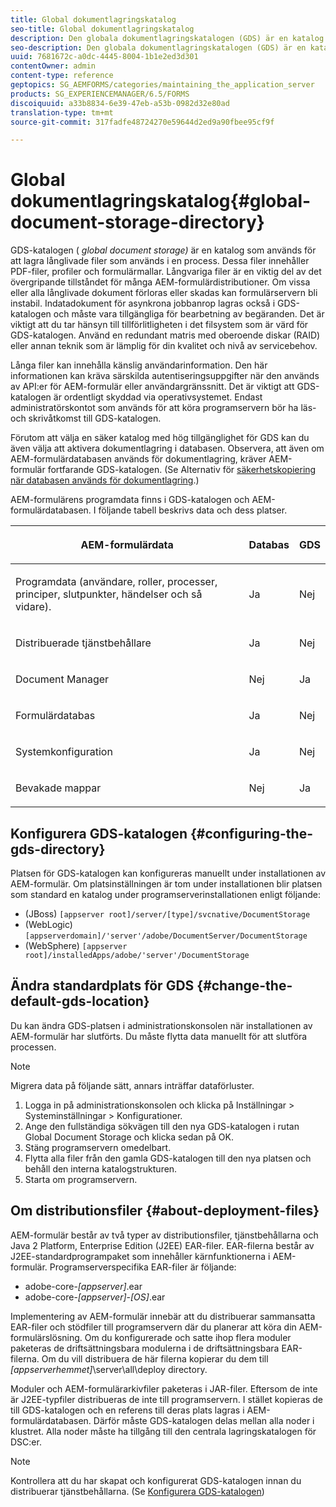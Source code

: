 ```yaml
---
title: Global dokumentlagringskatalog
seo-title: Global dokumentlagringskatalog
description: Den globala dokumentlagringskatalogen (GDS) är en katalog som används för att lagra långlivade filer som används i en process.
seo-description: Den globala dokumentlagringskatalogen (GDS) är en katalog som används för att lagra långlivade filer som används i en process.
uuid: 7681672c-a0dc-4445-8004-1b1e2ed3d301
contentOwner: admin
content-type: reference
geptopics: SG_AEMFORMS/categories/maintaining_the_application_server
products: SG_EXPERIENCEMANAGER/6.5/FORMS
discoiquuid: a33b8834-6e39-47eb-a53b-0982d32e80ad
translation-type: tm+mt
source-git-commit: 317fadfe48724270e59644d2ed9a90fbee95cf9f

---
```



# Global dokumentlagringskatalog{#global-document-storage-directory}

GDS-katalogen ( *global document storage)* är en katalog som används för att lagra långlivade filer som används i en process. Dessa filer innehåller PDF-filer, profiler och formulärmallar. Långvariga filer är en viktig del av det övergripande tillståndet för många AEM-formulärdistributioner. Om vissa eller alla långlivade dokument förloras eller skadas kan formulärservern bli instabil. Indatadokument för asynkrona jobbanrop lagras också i GDS-katalogen och måste vara tillgängliga för bearbetning av begäranden. Det är viktigt att du tar hänsyn till tillförlitligheten i det filsystem som är värd för GDS-katalogen. Använd en redundant matris med oberoende diskar (RAID) eller annan teknik som är lämplig för din kvalitet och nivå av servicebehov.

Långa filer kan innehålla känslig användarinformation. Den här informationen kan kräva särskilda autentiseringsuppgifter när den används av API:er för AEM-formulär eller användargränssnitt. Det är viktigt att GDS-katalogen är ordentligt skyddad via operativsystemet. Endast administratörskontot som används för att köra programservern bör ha läs- och skrivåtkomst till GDS-katalogen.

Förutom att välja en säker katalog med hög tillgänglighet för GDS kan du även välja att aktivera dokumentlagring i databasen. Observera, att även om AEM-formulärdatabasen används för dokumentlagring, kräver AEM-formulär fortfarande GDS-katalogen. (Se Alternativ för [säkerhetskopiering när databasen används för dokumentlagring](/help/forms/using/admin-help/files-back-recover.md#backup-options-when-database-is-used-for-document-storage).)

AEM-formulärens programdata finns i GDS-katalogen och AEM-formulärdatabasen. I följande tabell beskrivs data och dess platser.

<table>
 <thead>
  <tr>
   <th><p>AEM-formulärdata</p></th>
   <th><p>Databas</p></th>
   <th><p>GDS</p></th>
  </tr>
 </thead>
 <tbody>
  <tr>
   <td><p>Programdata (användare, roller, processer, principer, slutpunkter, händelser och så vidare).</p></td>
   <td><p>Ja</p></td>
   <td><p>Nej</p></td>
  </tr>
  <tr>
   <td><p>Distribuerade tjänstbehållare</p></td>
   <td><p>Ja</p></td>
   <td><p>Nej</p></td>
  </tr>
  <tr>
   <td><p>Document Manager </p></td>
   <td><p>Nej</p></td>
   <td><p>Ja</p></td>
  </tr>
  <tr>
   <td><p>Formulärdatabas</p></td>
   <td><p>Ja</p></td>
   <td><p>Nej</p></td>
  </tr>
  <tr>
   <td><p>Systemkonfiguration</p></td>
   <td><p>Ja</p></td>
   <td><p>Nej</p></td>
  </tr>
  <tr>
   <td><p>Bevakade mappar</p></td>
   <td><p>Nej</p></td>
   <td><p>Ja</p></td>
  </tr>
 </tbody>
</table>

## Konfigurera GDS-katalogen {#configuring-the-gds-directory}

Platsen för GDS-katalogen kan konfigureras manuellt under installationen av AEM-formulär. Om platsinställningen är tom under installationen blir platsen som standard en katalog under programserverinstallationen enligt följande:

* (JBoss) `[appserver root]/server/[type]/svcnative/DocumentStorage`
* (WebLogic) `[appserverdomain]/'server'/adobe/DocumentServer/DocumentStorage`
* (WebSphere) `[appserver root]/installedApps/adobe/'server'/DocumentStorage`

## Ändra standardplats för GDS {#change-the-default-gds-location}

Du kan ändra GDS-platsen i administrationskonsolen när installationen av AEM-formulär har slutförts. Du måste flytta data manuellt för att slutföra processen.

>[!NOTE]
>
>Migrera data på följande sätt, annars inträffar dataförluster.

1. Logga in på administrationskonsolen och klicka på Inställningar > Systeminställningar > Konfigurationer.
1. Ange den fullständiga sökvägen till den nya GDS-katalogen i rutan Global Document Storage och klicka sedan på OK.
1. Stäng programservern omedelbart.
1. Flytta alla filer från den gamla GDS-katalogen till den nya platsen och behåll den interna katalogstrukturen.
1. Starta om programservern.

## Om distributionsfiler {#about-deployment-files}

AEM-formulär består av två typer av distributionsfiler, tjänstbehållarna och Java 2 Platform, Enterprise Edition (J2EE) EAR-filer. EAR-filerna består av J2EE-standardprogrampaket som innehåller kärnfunktionerna i AEM-formulär. Programserverspecifika EAR-filer är följande:

* adobe-core-*[appserver]*.ear
* adobe-core-*[appserver]*-*[OS]*.ear

Implementering av AEM-formulär innebär att du distribuerar sammansatta EAR-filer och stödfiler till programservern där du planerar att köra din AEM-formulärslösning. Om du konfigurerade och satte ihop flera moduler paketeras de driftsättningsbara modulerna i de driftsättningsbara EAR-filerna. Om du vill distribuera de här filerna kopierar du dem till *[appserverhemmet]*\server\all\deploy directory.

Moduler och AEM-formulärarkivfiler paketeras i JAR-filer. Eftersom de inte är J2EE-typfiler distribueras de inte till programservern. I stället kopieras de till GDS-katalogen och en referens till deras plats lagras i AEM-formulärdatabasen. Därför måste GDS-katalogen delas mellan alla noder i klustret. Alla noder måste ha tillgång till den centrala lagringskatalogen för DSC:er.

>[!NOTE]
>
>Kontrollera att du har skapat och konfigurerat GDS-katalogen innan du distribuerar tjänstbehållarna. (Se [Konfigurera GDS-katalogen](global-document-storage-directory.md#configuring-the-gds-directory))

